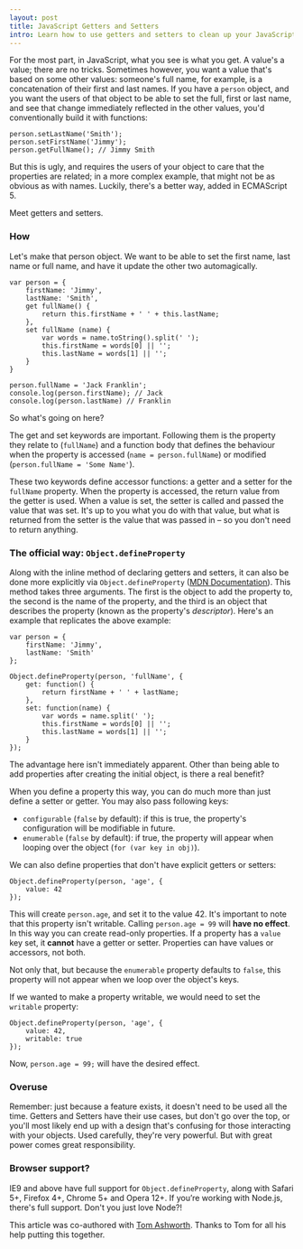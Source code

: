 ```yaml
---
layout: post
title: JavaScript Getters and Setters
intro: Learn how to use getters and setters to clean up your JavaScript objects.
---
```


For the most part, in JavaScript, what you see is what you get. A value's a value; there are no tricks. Sometimes however, you want a value that's based on some other values: someone's full name, for example, is a concatenation of their first and last names. If you have a `person` object, and you want the users of that object to be able to set the full, first or last name, and see that change immediately reflected in the other values, you'd conventionally build it with functions:

    person.setLastName('Smith');
    person.setFirstName('Jimmy');
    person.getFullName(); // Jimmy Smith

But this is ugly, and requires the users of your object to care that the properties are related; in a more complex example, that might not be as obvious as with names. Luckily, there's a better way, added in ECMAScript 5.

Meet getters and setters.

### How

Let's make that person object. We want to be able to set the first name, last name or full name, and have it update the other two automagically.

    var person = {
        firstName: 'Jimmy',
        lastName: 'Smith',
        get fullName() {
            return this.firstName + ' ' + this.lastName;
        },
        set fullName (name) {
            var words = name.toString().split(' ');
            this.firstName = words[0] || '';
            this.lastName = words[1] || '';
        }
    }

    person.fullName = 'Jack Franklin';
    console.log(person.firstName); // Jack
    console.log(person.lastName) // Franklin

So what's going on here?

The get and set keywords are important. Following them is the property they relate to (`fullName`) and a function body that defines the behaviour when the property is accessed (`name = person.fullName`) or modified (`person.fullName = 'Some Name'`).

These two keywords define accessor functions: a getter and a setter for the `fullName` property. When the property is accessed, the return value from the getter is used. When a value is set, the setter is called and passed the value that was set. It's up to you what you do with that value, but what is returned from the setter is the value that was passed in – so you don't need to return anything.

### The official way: `Object.defineProperty`

Along with the inline method of declaring getters and setters, it can also be done more explicitly via `Object.defineProperty` ([MDN Documentation](https://developer.mozilla.org/en-US/docs/Web/JavaScript/Reference/Global_Objects/Object/defineProperty)). This method takes three arguments. The first is the object to add the property to, the second is the name of the property, and the third is an object that describes the property (known as the property's _descriptor_). Here's an example that replicates the above example:

    var person = {
        firstName: 'Jimmy',
        lastName: 'Smith'
    };

    Object.defineProperty(person, 'fullName', {
        get: function() {
            return firstName + ' ' + lastName;
        },
        set: function(name) {
            var words = name.split(' ');
            this.firstName = words[0] || '';
            this.lastName = words[1] || '';
        }
    });

The advantage here isn't immediately apparent. Other than being able to add properties after creating the initial object, is there a real benefit?

When you define a property this way, you can do much more than just define a setter or getter. You may also pass following keys:

- `configurable` (`false` by default): if this is true, the property's configuration will be modifiable in future. 
- `enumerable` (`false` by default): if true, the property will appear when looping over the object (`for (var key in obj)`).

We can also define properties that don't have explicit getters or setters:

    Object.defineProperty(person, 'age', {
        value: 42
    });

This will create `person.age`, and set it to the value 42. It's important to note that this property isn't writable. Calling `person.age = 99` will __have no effect__. In this way you can create read-only properties. If a property has a `value` key set, it __cannot__ have a getter or setter. Properties can have values or accessors, not both.

Not only that, but because the `enumerable` property defaults to `false`, this property will not appear when we loop over the object's keys.

If we wanted to make a property writable, we would need to set the `writable` property:

    Object.defineProperty(person, 'age', {
        value: 42,
        writable: true
    });

Now, `person.age = 99;` will have the desired effect.

### Overuse

Remember: just because a feature exists, it doesn't need to be used all the time. Getters and Setters have their use cases, but don't go over the top, or you'll most likely end up with a design that's confusing for those interacting with your objects. Used carefully, they're very powerful. But with great power comes great responsibility.

### Browser support?

IE9 and above have full support for `Object.defineProperty`, along with Safari 5+, Firefox 4+, Chrome 5+ and Opera 12+. If you’re working with Node.js, there's full support. Don't you just love Node?!

This article was co-authored with [Tom Ashworth](http://twitter.com/phuunet). Thanks to Tom for all his help putting this together.



